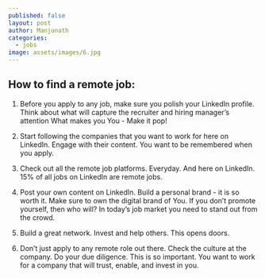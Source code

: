 ```yaml
---
published: false
layout: post
author: Manjunath
categories:
  - jobs
image: assets/images/6.jpg
---
```

## How to find a remote job:

 1. Before you apply to any job, make sure you polish your LinkedIn profile. Think about what will capture the recruiter and hiring manager’s attention What makes you You - Make it pop!

 2. Start following the companies that you want to work for here on LinkedIn. Engage with their content. You want to be remembered when you apply.

 3. Check out all the remote job platforms. Everyday. And here on LinkedIn. 15% of all jobs on LinkedIn are remote jobs. 

 4. Post your own content on LinkedIn. Build a personal brand - it is so worth it. Make sure to own the digital brand of You. If you don’t promote yourself, then who will? In today’s job market you need to stand out from the crowd. 

 5. Build a great network. Invest and help others. This opens doors. 

 6. Don’t just apply to any remote role out there. Check the culture at the company. Do your due diligence. This is so important. You want to work for a company that will trust, enable, and invest in you.

